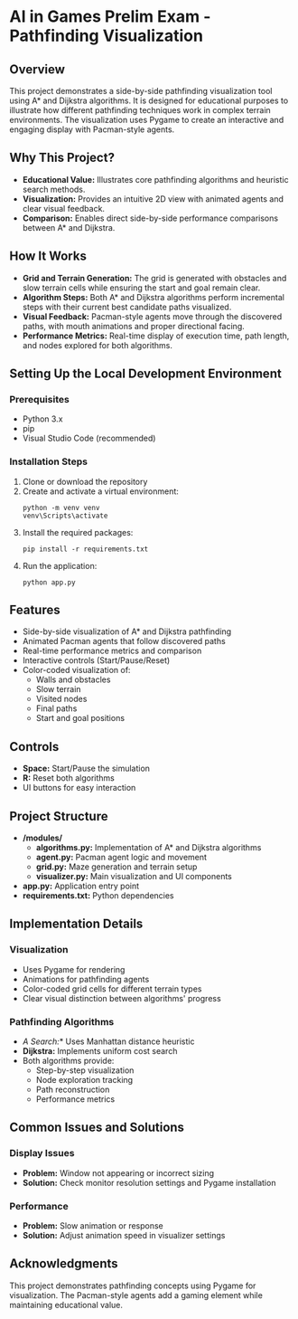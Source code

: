 # AI in Games Prelim Exam - Pathfinding Visualization

## Overview
This project demonstrates a side-by-side pathfinding visualization tool using A* and Dijkstra algorithms. It is designed for educational purposes to illustrate how different pathfinding techniques work in complex terrain environments. The visualization uses Pygame to create an interactive and engaging display with Pacman-style agents.

## Why This Project?
- **Educational Value:** Illustrates core pathfinding algorithms and heuristic search methods.
- **Visualization:** Provides an intuitive 2D view with animated agents and clear visual feedback.
- **Comparison:** Enables direct side-by-side performance comparisons between A* and Dijkstra.

## How It Works
- **Grid and Terrain Generation:** The grid is generated with obstacles and slow terrain cells while ensuring the start and goal remain clear.
- **Algorithm Steps:** Both A* and Dijkstra algorithms perform incremental steps with their current best candidate paths visualized.
- **Visual Feedback:** Pacman-style agents move through the discovered paths, with mouth animations and proper directional facing.
- **Performance Metrics:** Real-time display of execution time, path length, and nodes explored for both algorithms.

## Setting Up the Local Development Environment
### Prerequisites
- Python 3.x
- pip
- Visual Studio Code (recommended)

### Installation Steps
1. Clone or download the repository
2. Create and activate a virtual environment:
    ```
    python -m venv venv
    venv\Scripts\activate
    ```
3. Install the required packages:
    ```
    pip install -r requirements.txt
    ```
4. Run the application:
    ```
    python app.py
    ```

## Features
- Side-by-side visualization of A* and Dijkstra pathfinding
- Animated Pacman agents that follow discovered paths
- Real-time performance metrics and comparison
- Interactive controls (Start/Pause/Reset)
- Color-coded visualization of:
  - Walls and obstacles
  - Slow terrain
  - Visited nodes
  - Final paths
  - Start and goal positions

## Controls
- **Space:** Start/Pause the simulation
- **R:** Reset both algorithms
- UI buttons for easy interaction

## Project Structure
- **/modules/**
  - **algorithms.py:** Implementation of A* and Dijkstra algorithms
  - **agent.py:** Pacman agent logic and movement
  - **grid.py:** Maze generation and terrain setup
  - **visualizer.py:** Main visualization and UI components
- **app.py:** Application entry point
- **requirements.txt:** Python dependencies

## Implementation Details
### Visualization
- Uses Pygame for rendering
- Animations for pathfinding agents
- Color-coded grid cells for different terrain types
- Clear visual distinction between algorithms' progress

### Pathfinding Algorithms
- **A* Search:** Uses Manhattan distance heuristic
- **Dijkstra:** Implements uniform cost search
- Both algorithms provide:
  - Step-by-step visualization
  - Node exploration tracking
  - Path reconstruction
  - Performance metrics

## Common Issues and Solutions
### Display Issues
- **Problem:** Window not appearing or incorrect sizing
- **Solution:** Check monitor resolution settings and Pygame installation

### Performance
- **Problem:** Slow animation or response
- **Solution:** Adjust animation speed in visualizer settings

## Acknowledgments
This project demonstrates pathfinding concepts using Pygame for visualization. The Pacman-style agents add a gaming element while maintaining educational value.
